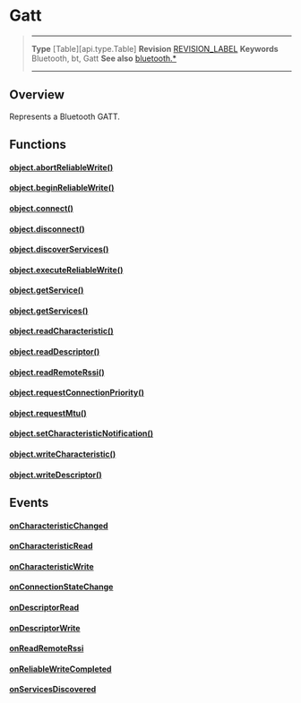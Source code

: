 # Gatt

> --------------------- ------------------------------------------------------------------------------------------
> __Type__              [Table][api.type.Table]
> __Revision__          [REVISION_LABEL](REVISION_URL)
> __Keywords__          Bluetooth, bt, Gatt
> __See also__          [bluetooth.*](/plugin.bluetooth.md)
> --------------------- ------------------------------------------------------------------------------------------

## Overview

Represents a Bluetooth GATT.

## Functions

#### [object.abortReliableWrite()](/plugin.bluetooth.type.Gatt.abortReliableWrite.md)

#### [object.beginReliableWrite()](/plugin.bluetooth.type.Gatt.beginReliableWrite.md)

#### [object.connect()](/plugin.bluetooth.type.Gatt.connect.md)

#### [object.disconnect()](/plugin.bluetooth.type.Gatt.disconnect.md)

#### [object.discoverServices()](/plugin.bluetooth.type.Gatt.discoverServices.md)

#### [object.executeReliableWrite()](/plugin.bluetooth.type.Gatt.executeReliableWrite.md)

#### [object.getService()](/plugin.bluetooth.type.Gatt.getService.md)

#### [object.getServices()](/plugin.bluetooth.type.Gatt.getServices.md)

#### [object.readCharacteristic()](/plugin.bluetooth.type.Gatt.readCharacteristic.md)

#### [object.readDescriptor()](/plugin.bluetooth.type.Gatt.readDescriptor.md)

#### [object.readRemoteRssi()](/plugin.bluetooth.type.Gatt.readRemoteRssi.md)

#### [object.requestConnectionPriority()](/plugin.bluetooth.type.Gatt.requestConnectionPriority.md)

#### [object.requestMtu()](/plugin.bluetooth.type.Gatt.requestMtu.md)

#### [object.setCharacteristicNotification()](/plugin.bluetooth.type.Gatt.setCharacteristicNotification.md)

#### [object.writeCharacteristic()](/plugin.bluetooth.type.Gatt.writeCharacteristic.md)

#### [object.writeDescriptor()](/plugin.bluetooth.type.Gatt.writeDescriptor.md)

## Events

#### [onCharacteristicChanged](/plugin.bluetooth.type.Gatt.event.onCharacteristicChanged.md)

#### [onCharacteristicRead](/plugin.bluetooth.type.Gatt.event.onCharacteristicRead.md)

#### [onCharacteristicWrite](/plugin.bluetooth.type.Gatt.event.onCharacteristicWrite.md)

#### [onConnectionStateChange](/plugin.bluetooth.type.Gatt.event.onConnectionStateChange.md)

#### [onDescriptorRead](/plugin.bluetooth.type.Gatt.event.onDescriptorRead.md)

#### [onDescriptorWrite](/plugin.bluetooth.type.Gatt.event.onDescriptorWrite.md)

#### [onReadRemoteRssi](/plugin.bluetooth.type.Gatt.event.onReadRemoteRssi.md)

#### [onReliableWriteCompleted](/plugin.bluetooth.type.Gatt.event.onReliableWriteCompleted.md)

#### [onServicesDiscovered](/plugin.bluetooth.type.Gatt.event.onServicesDiscovered.md)
